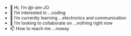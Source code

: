 - 👋 Hi, I’m @i-am-JO
- 👀 I’m interested in ...coding
- 🌱 I’m currently learning ...electronics and communication
- 💞️ I’m looking to collaborate on ...nothing right now
- 📫 How to reach me ...noway

<!---
i-am-JO/i-am-JO is a ✨ special ✨ repository because its `README.md` (this file) appears on your GitHub profile.
You can click the Preview link to take a look at your changes.
--->
